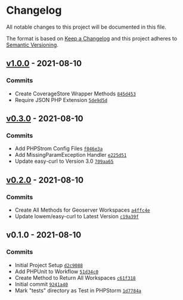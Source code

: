 # Changelog

All notable changes to this project will be documented in this file.

The format is based on [Keep a Changelog](https://keepachangelog.com/en/1.0.0/)
and this project adheres to [Semantic Versioning](https://semver.org/spec/v2.0.0.html).


## [v1.0.0](https://github.com/Lowe-Man/geoserver-php/compare/v0.3.0...v1.0.0) - 2021-08-10




### Commits

-  Create CoverageStore Wrapper Methods [`845d453`](https://github.com/Lowe-Man/geoserver-php/commit/845d453b774c419cce1e45ab5ddf2dff17c840b6)
-  Require JSON PHP Extension [`5de9d5d`](https://github.com/Lowe-Man/geoserver-php/commit/5de9d5dd7541d1a2af3eb9779f38fc18905443ef)

## [v0.3.0](https://github.com/Lowe-Man/geoserver-php/compare/v0.2.0...v0.3.0) - 2021-08-10




### Commits

-  Add PHPStrom Config Files [`f046e3a`](https://github.com/Lowe-Man/geoserver-php/commit/f046e3ab118362013d70c75c48c4585d1f07de9e)
-  Add MissingParamException Handler [`e225d51`](https://github.com/Lowe-Man/geoserver-php/commit/e225d5124621d85cb107c5e1a05815566f7a9162)
-  Update easy-curl to Version 3.0 [`709aa65`](https://github.com/Lowe-Man/geoserver-php/commit/709aa650dd13df7c169b51f9390992b336845c38)

## [v0.2.0](https://github.com/Lowe-Man/geoserver-php/compare/v0.1.0...v0.2.0) - 2021-08-10




### Commits

-  Create All Methods for Geoserver Workspaces [`a4ffc4e`](https://github.com/Lowe-Man/geoserver-php/commit/a4ffc4e1d287bd1521009ec56b8aadae1e232d73)
-  Update lowem/easy-curl to Latest Version [`c19a39f`](https://github.com/Lowe-Man/geoserver-php/commit/c19a39fb275f7ce7966eb2dd5ed0cf2c4bdde788)

## v0.1.0 - 2021-08-10




### Commits

-  Initial Project Setup [`d2c9088`](https://github.com/Lowe-Man/geoserver-php/commit/d2c90882f048d2ed064e08d46b13383207135806)
-  Add PHPUnit to Workflow [`51d34c0`](https://github.com/Lowe-Man/geoserver-php/commit/51d34c0fe6fb3924aa717dcb046167adfb963825)
-  Create Method to Return All Workspaces [`c61f318`](https://github.com/Lowe-Man/geoserver-php/commit/c61f318f4b0d3125206e044c769265c83f615ae2)
- Initial commit [`9241a40`](https://github.com/Lowe-Man/geoserver-php/commit/9241a4092746b9f52f28e7608caa0ced0b292c59)
-  Mark "tests" directory as Test in PHPStorm [`1d7784a`](https://github.com/Lowe-Man/geoserver-php/commit/1d7784a98c7619a5fc22046fd9e6c0fb5f71f9b9)

